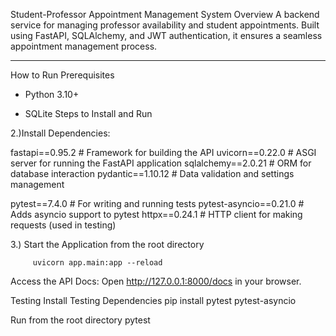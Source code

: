 ﻿Student-Professor Appointment Management System
Overview
A backend service for managing professor availability and student appointments. Built using FastAPI, SQLAlchemy, and JWT authentication, it ensures a seamless appointment management process.
________________


How to Run
Prerequisites
* Python 3.10+


* SQLite 
Steps to Install and Run




2.)Install Dependencies:

fastapi==0.95.2         # Framework for building the API
uvicorn==0.22.0         # ASGI server for running the FastAPI application
sqlalchemy==2.0.21      # ORM for database interaction
pydantic==1.10.12       # Data validation and settings management




pytest==7.4.0           # For writing and running tests
pytest-asyncio==0.21.0  # Adds asyncio support to pytest
httpx==0.24.1           # HTTP client for making requests (used in testing)






3.) Start the Application from the root directory

         uvicorn app.main:app --reload


Access the API Docs: Open http://127.0.0.1:8000/docs in your browser.

Testing
Install Testing Dependencies
pip install pytest pytest-asyncio


Run from the root directory
pytest